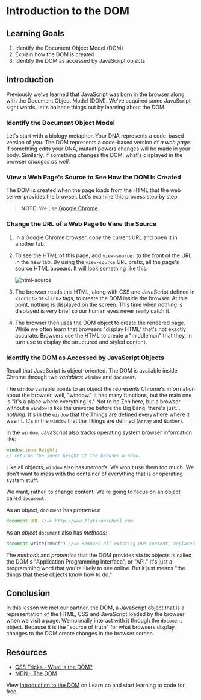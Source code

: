 # Introduction to the DOM

## Learning Goals

1. Identify the Document Object Model (DOM)
2. Explain how the DOM is created
3. Identify the DOM as accessed by JavaScript objects

## Introduction

Previously we've learned that JavaScript was born in the browser along with
the Document Object Model (DOM). We've acquired some JavaScript sight words,
let's balance things out by learning about the DOM.

### Identify the Document Object Model

<!--Beware, GitHub doesn't render the line-through decoration. It might look
like a typographical / grammatical error below, but it isn't! -->

Let's start with a biology metaphor. Your DNA represents a code-based version of
_you_. The DOM represents a code-based version of _a web page_. If something edits
your DNA, <span style="text-decoration: line-through">mutant powers</span>
changes will be made in your body. Similarly, if something changes the DOM,
what's displayed in the browser _changes as well_.

### View a Web Page's Source to See How the DOM Is Created

The DOM is created when the page loads from the HTML that the web server
provides the browser. Let's examine this process step by step:

> **NOTE**: We use [Google Chrome][chrome].

### Change the URL of a Web Page to View the Source

1. In a Google Chrome browser, copy the current URL and open it in another tab.

2. To see the HTML of this page, add `view-source:` to the front of the URL in
the new tab. By using the `view-source` URL prefix, all the page's source HTML
appears. It will look something like this:

   ![html-source](https://s3.amazonaws.com/learn-verified/html-javascript-lesson.png)

3. The browser reads this HTML, along with CSS and JavaScript defined in
   `<script>` or `<link>` tags, to create the DOM inside the browser. At this
   point, nothing is displayed on the screen. This time when nothing is
   displayed is very brief so our human eyes never really catch it.

4. The browser then uses the DOM object to create the rendered page. While we
   often learn that browsers "display HTML" that's not exactly accurate.
   Browsers use the HTML to create a "middleman" that they, in turn use to
   display the structured and styled content.

### Identify the DOM as Accessed by JavaScript Objects

Recall that JavaScript is object-oriented. The DOM is available inside Chrome
through two _variables_: `window` and `document`.

The `window` variable points to an _object_ the represents Chrome's information
about the browser, well, "window." It has many functions, but the main one is
"it's a place where everything is." Not to be Zen here, but a browser without a
`window` is like the universe before the Big Bang; there's just... _nothing_. It's in the `window` that the Things are defined
everywhere where it wasn't. It's in the `window` that the Things are defined
(`Array` and `Number`).

In the `window`, JavaScript also tracks operating system browser information
like:

```javascript
window.innerHeight;
// returns the inner height of the browser window.
```

Like all objects, `window` also has _methods_.  We won't use them too much.
We don't want to mess with the container of everything that is or operating
system stuff.

We want, rather, to change content. We're going to focus on an object called
`document`.

As an _object_, `document` has _properties_:

```javascript
document.URL //=> http://www.flatironschool.com
```

As an _object_ `document` also has _methods_:

```javascript
document.write("Moof") //=> Removes all existing DOM content, replaces it with "Moof"
```

The _methods_ and _properties_ that the DOM provides via its objects is called
the DOM's "Application Programming Interface", or "API." It's just a programming
word that you're likely to see online. But it just means "the things that these
objects know how to do."


## Conclusion

In this lesson we met our partner, the DOM, a JavaScript object that is a
representation of the HTML, CSS and JavaScript loaded by the browser when we
visit a page. We normally interact with it through the `document` object.
Because it is the "source of truth" for what browsers display, changes to the
DOM create changes in the browser screen.

## Resources

- [CSS Tricks - What is the DOM?](https://css-tricks.com/dom/)
- [MDN - The DOM](https://developer.mozilla.org/en-US/docs/Web/API/Document_Object_Model/Introduction)

[chrome]: https://www.google.com/chrome/browser/desktop/index.html

<p class='util--hide'>View <a href='https://learn.co/lessons/fewpjs-introduction-to-the-dom-to-get-started'>Introduction to the DOM</a> on Learn.co and start learning to code for free.</p>
